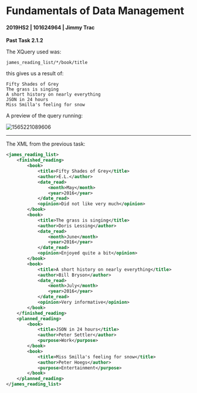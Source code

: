 # Fundamentals of Data Management

#### 2019HS2 |  101624964 | Jimmy Trac 

**Past Task 2.1.2**

The XQuery used was:

```xquery
james_reading_list/*/book/title
```

this gives us a result of:

```
Fifty Shades of Grey
The grass is singing
A short history on nearly everything
JSON in 24 hours
Miss Smilla's feeling for snow
```

A preview of the query running:

![1565221089606](H:\repos\fundamentals-of-data-management\pt2.1.2\p2.1.2.assets\1565221089606.png)

---

The XML from the previous task:

```xml
<james_reading_list>
    <finished_reading>
        <book>
            <title>Fifty Shades of Grey</title>
            <author>E.L.</author>
            <date_read>
                <month>May</month>
                <year>2016</year>
            </date_read>
            <opinion>Did not like very much</opinion>
        </book>
        <book>
            <title>The grass is singing</title>
            <author>Doris Lessing</author>
            <date_read>
                <month>June</month>
                <year>2016</year>
            </date_read>
            <opinion>Enjoyed quite a bit</opinion>
        </book>
        <book>
            <title>A short history on nearly everything</title>
            <author>Bill Bryson</author>
            <date_read>
                <month>July</month>
                <year>2016</year>
            </date_read>
            <opinion>Very informative</opinion>
        </book>
    </finished_reading>
    <planned_reading>
        <book>
            <title>JSON in 24 hours</title>
            <author>Peter Settler</author>
            <purpose>Work</purpose>
        </book>
        <book>
            <title>Miss Smilla's feeling for snow</title>
            <author>Peter Hoegs</author>
            <purpose>Entertainment</purpose>
        </book>
    </planned_reading>
</james_reading_list>
```

